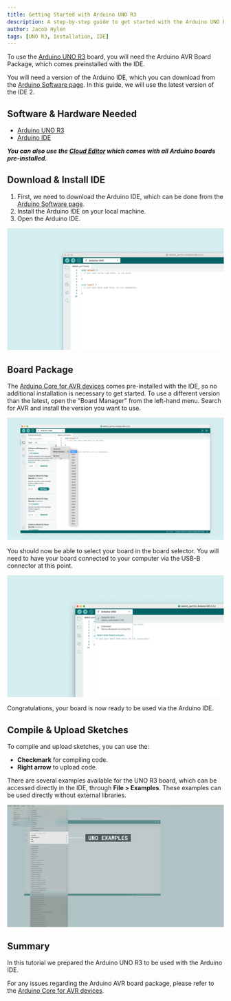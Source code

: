 ```yaml
---
title: Getting Started with Arduino UNO R3
description: A step-by-step guide to get started with the Arduino UNO R3.
author: Jacob Hylén
tags: [UNO R3, Installation, IDE]
---
```


To use the [Arduino UNO R3](/hardware/uno-rev3/) board, you will need the Arduino AVR Board Package, which comes preinstalled with the IDE.

You will need a version of the Arduino IDE, which you can download from the [Arduino Software page](https://www.arduino.cc/en/software). In this guide, we will use the latest version of the IDE 2.

## Software & Hardware Needed

- [Arduino UNO R3](https://store.arduino.cc/products/arduino-uno-rev3)
- [Arduino IDE](/software/ide-v2)

***You can also use the [Cloud Editor](https://create.arduino.cc/editor) which comes with all Arduino boards pre-installed.*** 

## Download & Install IDE

1. First, we need to download the Arduino IDE, which can be done from the [Arduino Software page](https://www.arduino.cc/en/software/).
2. Install the Arduino IDE on your local machine.
3. Open the Arduino IDE.

![The Arduino IDE.](./assets/open-ide.png)

## Board Package

The [Arduino Core for AVR devices](https://github.com/arduino/ArduinoCore-avr) comes pre-installed with the IDE, so no additional installation is necessary to get started. To use a different version than the latest, open the "Board Manager" from the left-hand menu. Search for AVR and install the version you want to use.

![Arduino AVR Board Package](./assets/install-uno-core.png)

You should now be able to select your board in the board selector. You will need to have your board connected to your computer via the USB-B connector at this point.

![Arduino UNO R3 board found.](./assets/uno-connected.png)

Congratulations, your board is now ready to be used via the Arduino IDE.

## Compile & Upload Sketches

To compile and upload sketches, you can use the:
- **Checkmark** for compiling code.
- **Right arrow** to upload code.

There are several examples available for the UNO R3 board, which can be accessed directly in the IDE, through **File > Examples**. These examples can be used directly without external libraries.

![UNO R3 examples.](./assets/uno-examples.png)

## Summary

In this tutorial we prepared the Arduino UNO R3 to be used with the Arduino IDE.

For any issues regarding the Arduino AVR board package, please refer to the [Arduino Core for AVR devices](https://github.com/arduino/ArduinoCore-avr).